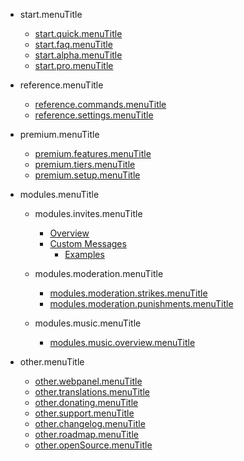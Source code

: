 - start.menuTitle

  - [start.quick.menuTitle](/ar/start.url/start.quick.url.md)
  - [start.faq.menuTitle](/ar/start.url/start.faq.url.md)
  - [start.alpha.menuTitle](/ar/start.url/start.alpha.url.md)
  - [start.pro.menuTitle](/ar/start.url/start.pro.url.md)

- reference.menuTitle

  - [reference.commands.menuTitle](/ar/reference.url/reference.commands.url.md)
  - [reference.settings.menuTitle](/ar/reference.url/reference.settings.url.md)

- premium.menuTitle

  - [premium.features.menuTitle](/ar/premium.url/premium.features.url.md)
  - [premium.tiers.menuTitle](/ar/premium.url/premium.tiers.url.md)
  - [premium.setup.menuTitle](/ar/premium.url/premium.setup.url.md)

- modules.menuTitle

  - modules.invites.menuTitle

    - [Overview](/ar/modules.url/modules.invites.url/commands.md)
    - [Custom Messages](/ar/modules.url/modules.invites.url/custom-messages.md)
      - [Examples](/ar/modules.url/modules.invites.url/examples.md)

  - modules.moderation.menuTitle

    - [modules.moderation.strikes.menuTitle](/ar/modules.url/modules.moderation.url/modules.moderation.strikes.url.md)
    - [modules.moderation.punishments.menuTitle](/ar/modules.url/modules.moderation.url/modules.moderation.punishments.url.md)

  - modules.music.menuTitle

    - [modules.music.overview.menuTitle](/ar/modules.url/modules.music.url/modules.music.overview.url.md)

- other.menuTitle

  - [other.webpanel.menuTitle](/ar/other.url/other.webpanel.url.md)
  - [other.translations.menuTitle](/ar/other.url/other.translations.url.md)
  - [other.donating.menuTitle](/ar/other.url/other.donating.url.md)
  - [other.support.menuTitle](/ar/other.url/other.support.url.md)
  - [other.changelog.menuTitle](/ar/other.url/other.changelog.url.md)
  - [other.roadmap.menuTitle](/ar/other.url/other.roadmap.url.md)
  - [other.openSource.menuTitle](/ar/other.url/other.openSource.url.md)
